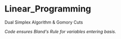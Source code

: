 # Linear_Programming
Dual Simplex Algorithm &amp; Gomory Cuts

_Code ensures Bland's Rule for variables entering basis._
